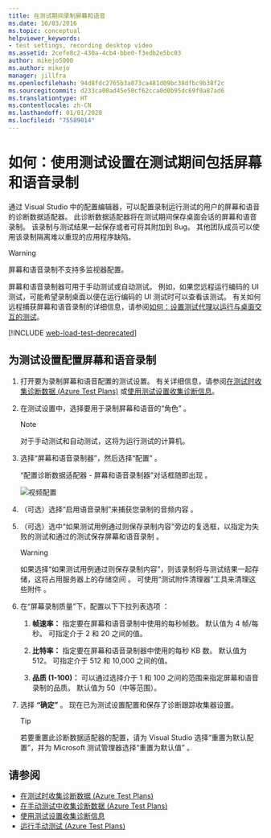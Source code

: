 ```yaml
---
title: 在测试期间录制屏幕和语音
ms.date: 10/03/2016
ms.topic: conceptual
helpviewer_keywords:
- test settings, recording desktop video
ms.assetid: 2cefe8c2-430a-4cb4-bbe0-f3edb2e5bc03
author: mikejo5000
ms.author: mikejo
manager: jillfra
ms.openlocfilehash: 94d8fdc2765b3a073ca481d09bc38dfbc9b38f2c
ms.sourcegitcommit: d233ca00ad45e50cf62cca0d0b95dc69f0a87ad6
ms.translationtype: HT
ms.contentlocale: zh-CN
ms.lasthandoff: 01/01/2020
ms.locfileid: "75589014"
---
```

# <a name="how-to-include-recordings-of-the-screen-and-voice-during-tests-using-test-settings"></a>如何：使用测试设置在测试期间包括屏幕和语音录制

通过 Visual Studio 中的配置编辑器，可以配置录制运行测试的用户的屏幕和语音的诊断数据适配器。 此诊断数据适配器将在测试期间保存桌面会话的屏幕和语音录制。 该录制与测试结果一起保存或者可将其附加到 Bug。 其他团队成员可以使用该录制隔离难以重现的应用程序缺陷。

> [!WARNING]
> 屏幕和语音录制不支持多监视器配置。

屏幕和语音录制器可用于手动测试或自动测试。 例如，如果您远程运行编码的 UI 测试，可能希望录制桌面以便在运行编码的 UI 测试时可以查看该测试。 有关如何远程捕获屏幕和语音录制的详细信息，请参阅[如何：设置测试代理以运行与桌面交互的测试](../test/how-to-set-up-your-test-agent-to-run-tests-that-interact-with-the-desktop.md)。

[!INCLUDE [web-load-test-deprecated](includes/web-load-test-deprecated.md)]

## <a name="to-configure-screen-and-voice-recording-for-your-test-settings"></a>为测试设置配置屏幕和语音录制

1. 打开要为录制屏幕和语音配置的测试设置。 有关详细信息，请参阅[在测试时收集诊断数据 (Azure Test Plans)](/azure/devops/test/collect-diagnostic-data?view=vsts) 或[使用测试设置收集诊断信息](../test/collect-diagnostic-information-using-test-settings.md)。

2. 在测试设置中，选择要用于录制屏幕和语音的“角色”  。

    > [!NOTE]
    > 对于手动测试和自动测试，这将为运行测试的计算机。

3. 选择“屏幕和语音录制器”，然后选择“配置”   。

     “配置诊断数据适配器 - 屏幕和语音录制器”对话框随即出现  。

     ![视频配置](../test/media/testsettingvideoconfiggdr.png)

4. （可选）选择“启用语音录制”来捕获您录制的音频内容  。

5. （可选）选中“如果测试用例通过则保存录制内容”旁边的复选框，以指定为失败的测试和通过的测试保存屏幕和语音录制  。

    > [!WARNING]
    > 如果选择“如果测试用例通过则保存录制内容”，则该录制将与测试结果一起存储，这将占用服务器上的存储空间  。 可使用“测试附件清理器”工具来清理这些附件  。

6. 在“屏幕录制质量”下，配置以下下拉列表选项  ：

    1. **帧速率：** 指定要在屏幕和语音录制中使用的每秒帧数。 默认值为 4 帧/每秒。 可指定介于 2 和 20 之间的值。

    2. **比特率：** 指定要在屏幕和语音录制器中使用的每秒 KB 数。 默认值为 512。 可指定介于 512 和 10,000 之间的值。

    3. **品质 (1-100)：** 可以通过选择介于 1 和 100 之间的范围来指定屏幕和语音录制的品质。 默认值为 50（中等范围）。

7. 选择 **“确定”** 。 现在已为测试设置配置和保存了诊断跟踪收集器设置。

    > [!TIP]
    > 若要重置此诊断数据适配器的配置，请为 Visual Studio 选择“重置为默认配置”，并为 Microsoft 测试管理器选择“重置为默认值”   。

## <a name="see-also"></a>请参阅

- [在测试时收集诊断数据 (Azure Test Plans)](/azure/devops/test/collect-diagnostic-data?view=vsts)
- [在手动测试中收集诊断数据 (Azure Test Plans)](/azure/devops/test/mtm/collect-more-diagnostic-data-in-manual-tests?view=vsts)
- [使用测试设置收集诊断信息](../test/collect-diagnostic-information-using-test-settings.md)
- [运行手动测试 (Azure Test Plans)](/azure/devops/test/run-manual-tests?view=vsts)
